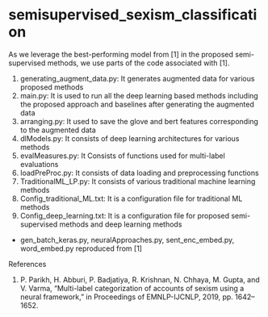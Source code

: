 # semisupervised_sexism_classification

As we leverage the best-performing model from [1] in the proposed semi-supervised
methods, we use parts of the code associated with [1].

1. generating_augment_data.py: It generates augmented data for various proposed methods
2. main.py: It is used to run all the deep learning based methods including the proposed
approach and baselines after generating the augmented data
3. arranging.py: It used to save the glove and bert features corresponding to the augmented data
4. dlModels.py: It consists of deep learning architectures for various methods
5. evalMeasures.py: It Consists of functions used for multi-label evaluations
6. loadPreProc.py: It consists of data loading and preprocessing functions
7. TraditionalML_LP.py: It consists of various traditional machine learning methods
8. Config_traditional_ML.txt: It is a configuration file for traditional ML methods
9. Config_deep_learning.txt: It is a configuration file for proposed semi-supervised methods and deep learning methods

- gen_batch_keras.py, neuralApproaches.py, sent_enc_embed.py, word_embed.py reproduced from [1]

References
1. P. Parikh, H. Abburi, P. Badjatiya, R. Krishnan, N. Chhaya, M. Gupta, and V. Varma, “Multi-label categorization of accounts of sexism using a neural framework,” in Proceedings of EMNLP-IJCNLP, 2019, pp. 1642–1652.
